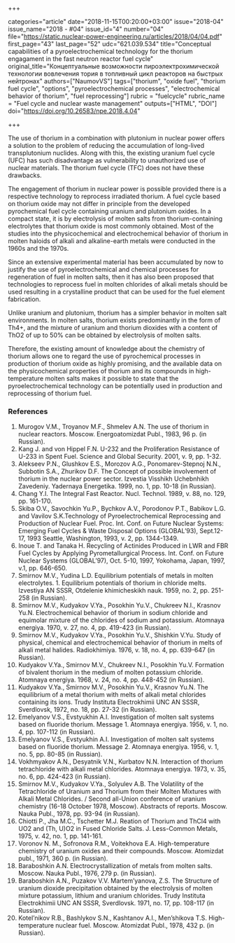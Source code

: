 +++

categories="article"
date="2018-11-15T00:20:00+03:00"
issue="2018-04"
issue_name="2018 - #04"
issue_id="4"
number="04"
file="https://static.nuclear-power-engineering.ru/articles/2018/04/04.pdf"
first_page="43"
last_page="52"
udc="621.039.534"
title="Conceptual capabilities of a pyroelectrochemical technology for the thorium engagament in the fast neutron reactor fuel cycle"
original_title="Концептуальные возможности пироэлектрохимической технологии вовлечения тория в топливный цикл реакторов на быстрых нейтронах"
authors=["NaumovVS"]
tags=["thorium", "oxide fuel", "thorium fuel cycle", "options", "pyroelectrochemical processes", "electrochemical behavior of thorium", "fuel reprocessing"]
rubric = "fuelcycle"
rubric_name = "Fuel cycle and nuclear waste management"
outputs=["HTML", "DOI"]
doi="https://doi.org/10.26583/npe.2018.4.04"

+++

The use of thorium in a combination with plutonium in nuclear power offers a solution to the problem of reducing the accumulation of long-lived transplutonium nuclides. Along with this, the existing uranium fuel cycle (UFC) has such disadvantage as vulnerability to unauthorized use of nuclear materials. The thorium fuel cycle (TFC) does not have these drawbacks.

The engagement of thorium in nuclear power is possible provided there is a respective technology to reprocess irradiated thorium. A fuel cycle based on thorium oxide may not differ in principle from the developed pyrochemical fuel cycle containing uranium and plutonium oxides. In a compact state, it is by electrolysis of molten salts from thorium-containing electrolytes that thorium oxide is most commonly obtained. Most of the studies into the physicochemical and electrochemical behavior of thorium in molten haloids of alkali and alkaline-earth metals were conducted in the 1960s and the 1970s.

Since an extensive experimental material has been accumulated by now to justify the use of pyroelectrochemical and chemical processes for regeneration of fuel in molten salts, then it has also been proposed that technologies to reprocess fuel in molten chlorides of alkali metals should be used resulting in a crystalline product that can be used for the fuel element fabrication.

Unlike uranium and plutonium, thorium has a simpler behavior in molten salt environments. In molten salts, thorium exists predominantly in the form of Th4+, and the mixture of uranium and thorium dioxides with a content of ThO2 of up to 50% can be obtained by electrolysis of molten salts.

Therefore, the existing amount of knowledge about the chemistry of thorium allows one to regard the use of pyrochemical processes in production of thorium oxide as highly promising, and the available data on the physicochemical properties of thorium and its compounds in high-temperature molten salts makes it possible to state that the pyroelectrochemical technology can be potentially used in production and reprocessing of thorium fuel.

### References

1. Murogov V.M., Troyanov M.F., Shmelev A.N. The use of thorium in nuclear reactors. Moscow. Energoatomizdat Publ., 1983, 96 p. (in Russian).
2. Kang J. and von Hippel F.N. U-232 and the Proliferation Resistance of U-233 in Spent Fuel. Science and Global Security. 2001, v. 9, pp. 1-32.
3. Alekseev P.N., Glushkov E.S., Morozov A.G., Ponomarev-Stepnoj N.N., Subbotin S.A., Zhurikov D.F. Тhe Concept of possible involvement of thorium in the nuclear power sector. Izvestia Visshikh Uchebnhikh Zavedeniy. Yadernaya Energetika. 1999, no. 1, pp. 10-18 (in Russian).
4. Chang Y.I. The Integral Fast Reactor. Nucl. Technol. 1989, v. 88, no. 129, pp. 161-170.
5. Skiba O.V., Savochkin Yu.P., Bychkov A.V., Porodonov P.T., Babikov L.G. and Vavilov S.K.Technology of Pyroelectrochemical Reprocessing and Production of Nuclear Fuel. Proc. Int. Conf. on Future Nuclear Systems: Emerging Fuel Cycles & Waste Disposal Options (GLOBAL’93), Sept.12-17, 1993 Seattle, Washington, 1993, v. 2, pp. 1344-1349.
6. Inoue T. and Tanaka H. Recycling of Actinides Produced in LWR and FBR Fuel Cycles by Applying Pyrometallurgical Process. Int. Conf. on Future Nuclear Systems (GLOBAL’97), Oct. 5-10, 1997, Yokohama, Japan, 1997, v.1, pp. 646-650.
7. Smirnov M.V., Yudina L.D. Equilibrium potentials of metals in molten electrolytes. 1. Equilibrium potentials of thorium in chloride melts. Izvestiya AN SSSR, Otdelenie khimicheskikh nauk. 1959, no. 2, pp. 251-258 (in Russian).
8. Smirnov M.V., Kudyakov V.Ya., Posokhin Yu.V., Chukreev N.I., Krasnov Yu.N. Electrochemical behavior of thorium in sodium chloride and equimolar mixture of the chlorides of sodium and potassium. Atomnaya energiya. 1970, v. 27, no. 4, pp. 419-423 (in Russian).
9. Smirnov M.V., Kudyakov V.Ya., Posokhin Yu.V., Shishkin V.Yu. Study of physical, chemical and electrochemical behavior of thorium in melts of alkali metal halides. Radiokhimiya. 1976, v. 18, no. 4, pp. 639-647 (in Russian).
10. Kudyakov V.Ya., Smirnov M.V., Chukreev N.I., Posokhin Yu.V. Formation of bivalent thorium in the medium of molten potassium chloride. Atomnaya energiya. 1968, v. 24, no. 4, pp. 448-452 (in Russian).
11. Kudyakov V.Ya., Smirnov M.V., Posokhin Yu.V., Krasnov Yu.N. The equilibrium of a metal thorium with melts of alkali metal chlorides containing its ions. Trudy Instituta Electrokhimii UNC AN SSSR, Sverdlovsk, 1972, no. 18, pp. 27-32 (in Russian).
12. Emelyanov V.S., Evstyukhin A.I. Investigation of molten salt systems based on fluoride thorium. Message 1. Atomnaya energiya. 1956, v. 1, no. 4, pp. 107-112 (in Russian).
13. Emelyanov V.S., Evstyukhin A.I. Investigation of molten salt systems based on fluoride thorium. Message 2. Atomnaya energiya. 1956, v. 1, no. 5, pp. 80-85 (in Russian).
14. Vokhmyakov A.N., Desyatnik V.N., Kurbatov N.N. Interaction of thorium tetrachloride with alkali metal chlorides. Atomnaya energiya. 1973, v. 35, no. 6, pp. 424-423 (in Russian).
15. Smirnov M.V., Kudyakov V.Ya., Solyulev A.B. The Volatility of the Tetrachloride of Uranium and Thorium from their Molten Mixtures with Alkali Metal Chlorides. / Second all-Union conference of uranium chemistry (16-18 October 1978, Moscow). Abstracts of reports. Moscow. Nauka Publ., 1978, pp. 93-94 (in Russian).
16. Chiotti P., Jha M.C., Tschetter M.J. Reation of Thorium and ThCl4 with UO2 and (Th, U)O2 in Fused Chloride Salts. J. Less-Common Metals, 1975, v. 42, no. 1, pp. 141-161.
17. Voronov N. M., Sofronova R.M., Voitekhova E.A. High-temperature chemistry of uranium oxides and their compounds. Moscow. Atomizdat publ., 1971, 360 p. (in Russian).
18. Baraboshkin A.N. Electrocrystallization of metals from molten salts. Moscow. Nauka Publ., 1976, 279 p. (in Russian).
19. Baraboshkin A.N., Puzakov V.V. Martem’yanova, Z.S. The Structure of uranium dioxide precipitation obtained by the electrolysis of molten mixture potassium, lithium and uranium chlorides. Trudy Instituta Electrokhimii UNC AN SSSR, Sverdlovsk. 1971, no. 17, pp. 108-117 (in Russian).
20. Kotel’nikov R.B., Bashlykov S.N., Kashtanov A.I., Men’shikova T.S. High-temperature nuclear fuel. Moscow. Atomizdat Publ., 1978, 432 p. (in Russian).